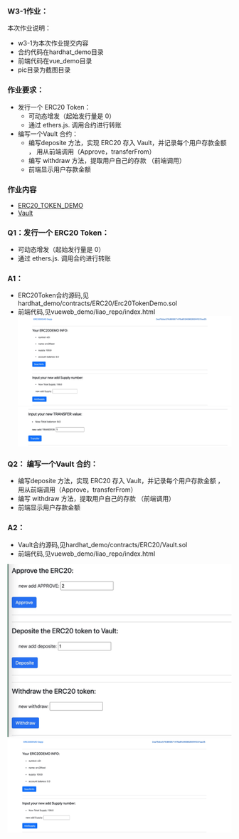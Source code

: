 ### W3-1作业：
本次作业说明：
- w3-1为本次作业提交内容
- 合约代码在hardhat_demo目录
- 前端代码在vue_demo目录
- pic目录为截图目录

### 作业要求：
* 发⾏⼀个 ERC20 Token：
    * 可动态增发（起始发⾏量是 0）
    * 通过 ethers.js. 调⽤合约进⾏转账
* 编写⼀个Vault 合约：
    * 编写deposite ⽅法，实现 ERC20 存⼊ Vault，并记录每个⽤户存款⾦额 ， ⽤从前端调⽤（Approve，transferFrom）
    * 编写 withdraw ⽅法，提取⽤户⾃⼰的存款 （前端调⽤）
    * 前端显示⽤户存款⾦额

### 作业内容
- [ERC20_TOKEN_DEMO](https://rinkeby.etherscan.io/address/0x6577a6daee698de2cbe1ab9b3d45201245078a54)
- [Vault](https://rinkeby.etherscan.io/address/0x39D16eCC25cD70833579bB94e3371f8c88aF2329)

### Q1：发⾏⼀个 ERC20 Token：
- 可动态增发（起始发⾏量是 0）
- 通过 ethers.js. 调⽤合约进⾏转账
### A1：
- ERC20Token合约源码,见hardhat_demo/contracts/ERC20/Erc20TokenDemo.sol
- 前端代码,见vueweb_demo/liao_repo/index.html
![可动态增发](../pic/erc20_supply.jpg)
![合约进⾏转账](../pic/erc20_transfer.jpg)

### Q2： 编写⼀个Vault 合约：
  * 编写deposite ⽅法，实现 ERC20 存⼊ Vault，并记录每个⽤户存款⾦额 ， ⽤从前端调⽤（Approve，transferFrom）
  * 编写 withdraw ⽅法，提取⽤户⾃⼰的存款 （前端调⽤）
  * 前端显示⽤户存款⾦额
### A2：
- Vault合约源码,见hardhat_demo/contracts/ERC20/Vault.sol
- 前端代码,见vueweb_demo/liao_repo/index.html

![deposite和withdraw方法](../pic/erc20_approve_deposite_withdraw.jpg)
![显示⽤户存款⾦额](../pic/erc20_supply.jpg)
